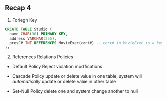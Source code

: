 ## Recap 4

1. Foriegn Key
  ```sql
  CREATE TABLE Studio (
    name CHAR(30) PRIMARY KEY,
    address VARCHAR(255),
    presC# INT REFERENCES MovieExec(cert#) -- cert# in MovieExec is a key, value of cert# and presC# must be same
  );
  ```

2. References Relations Policies
  - Default Policy
    Reject violation modifications
    
  - Cascade Policy
    update or delete value in one table, system will _automatically_ update or delete value in other table
    
  - Set-Null Policy
    delete one and system change another to null
    
